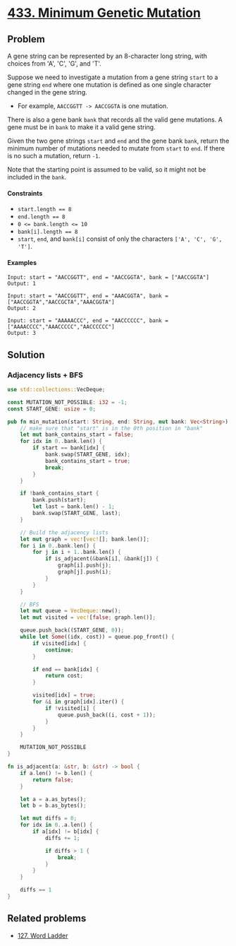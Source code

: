 # [433. Minimum Genetic Mutation](https://leetcode.com/problems/minimum-genetic-mutation/)

## Problem

A gene string can be represented by an 8-character long string, with choices
from 'A', 'C', 'G', and 'T'.

Suppose we need to investigate a mutation from a gene string `start` to a gene
string `end` where one mutation is defined as one single character changed in
the gene string.

* For example, `AACCGGTT -> AACCGGTA` is one mutation.

There is also a gene bank `bank` that records all the valid gene mutations. A
gene must be in `bank` to make it a valid gene string.

Given the two gene strings `start` and `end` and the gene bank `bank`, return
the minimum number of mutations needed to mutate from `start` to `end`. If there
is no such a mutation, return `-1`.

Note that the starting point is assumed to be valid, so it might not be included
in the `bank`.

#### Constraints

* `start.length == 8`
* `end.length == 8`
* `0 <= bank.length <= 10`
* `bank[i].length == 8`
* `start`, `end`, and `bank[i]` consist of only the
  characters `['A', 'C', 'G', 'T']`.

#### Examples

```text
Input: start = "AACCGGTT", end = "AACCGGTA", bank = ["AACCGGTA"]
Output: 1
```

```text
Input: start = "AACCGGTT", end = "AAACGGTA", bank = ["AACCGGTA","AACCGCTA","AAACGGTA"]
Output: 2
```

```text
Input: start = "AAAAACCC", end = "AACCCCCC", bank = ["AAAACCCC","AAACCCCC","AACCCCCC"]
Output: 3
```

## Solution

### Adjacency lists + BFS

```rust
use std::collections::VecDeque;

const MUTATION_NOT_POSSIBLE: i32 = -1;
const START_GENE: usize = 0;

pub fn min_mutation(start: String, end: String, mut bank: Vec<String>) -> i32 {
    // make sure that "start" is in the 0th position in "bank"
    let mut bank_contains_start = false;
    for idx in 0..bank.len() {
        if start == bank[idx] {
            bank.swap(START_GENE, idx);
            bank_contains_start = true;
            break;
        }
    }

    if !bank_contains_start {
        bank.push(start);
        let last = bank.len() - 1;
        bank.swap(START_GENE, last);
    }

    // Build the adjacency lists
    let mut graph = vec![vec![]; bank.len()];
    for i in 0..bank.len() {
        for j in i + 1..bank.len() {
            if is_adjacent(&bank[i], &bank[j]) {
                graph[i].push(j);
                graph[j].push(i);
            }
        }
    }

    // BFS
    let mut queue = VecDeque::new();
    let mut visited = vec![false; graph.len()];

    queue.push_back((START_GENE, 0));
    while let Some((idx, cost)) = queue.pop_front() {
        if visited[idx] {
            continue;
        }

        if end == bank[idx] {
            return cost;
        }

        visited[idx] = true;
        for &i in graph[idx].iter() {
            if !visited[i] {
                queue.push_back((i, cost + 1));
            }
        }
    }

    MUTATION_NOT_POSSIBLE
}

fn is_adjacent(a: &str, b: &str) -> bool {
    if a.len() != b.len() {
        return false;
    }

    let a = a.as_bytes();
    let b = b.as_bytes();

    let mut diffs = 0;
    for idx in 0..a.len() {
        if a[idx] != b[idx] {
            diffs += 1;

            if diffs > 1 {
                break;
            }
        }
    }

    diffs == 1
}
```

## Related problems

* [127. Word Ladder](/100%20-%20199/127%20-%20Word%20Ladder.md)